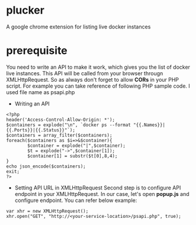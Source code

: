 # plucker
A google chrome extension for listing live docker instances


# prerequisite
You need to write an API to make it work, which gives you the list of docker live instances. This API will be called from your browser througn XMLHttpRequest. So as always don't forget to allow **CORs** in your PHP script.
For example you can take reference of following PHP sample code. I used file name as psapi.php

- Writing an API
```
<?php
header('Access-Control-Allow-Origin: *');
$containers = explode("\n", `docker ps --format "{{.Names}}|{{.Ports}}|{{.Status}}"`);
$containers = array_filter($containers);
foreach($containers as $i=>&$container){
        $container = explode("|",$container);
        $t = explode("->",$container[1]);
        $container[1] = substr($t[0],8,4);
}
echo json_encode($containers);
exit;
?>
```

- Setting API URL in XMLHttpRequest
Second step is to configure API endpoint in your XMLHttpRequest. In our case, let's open **popup.js** and configure endpoint. You can refer below example:

```
var xhr = new XMLHttpRequest();
xhr.open("GET", "http://<your-service-location>/psapi.php", true);
```